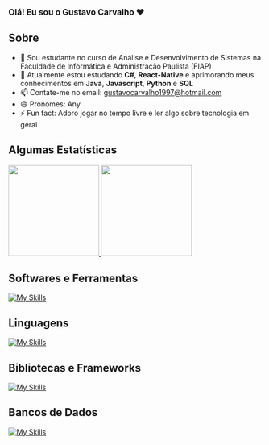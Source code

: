 ### Olá! Eu sou o Gustavo Carvalho ❤️

## Sobre

- 🔭 Sou estudante no curso de Análise e Desenvolvimento de Sistemas na Faculdade de Informática e Administração Paulista (FIAP)
- 🌱 Atualmente estou estudando **C#**, **React-Native** e aprimorando meus conhecimentos em **Java**, **Javascript**, **Python** e **SQL**
- 📫 Contate-me no email: gustavocarvalho1997@hotmail.com
- 😄 Pronomes: Any
- ⚡ Fun fact: Adoro jogar no tempo livre e ler algo sobre tecnologia em geral

## Algumas Estatísticas

<div>
    <a href="https://github.com/gustavocarvalho1997">
    <img height="180em" src="https://github-readme-stats.vercel.app/api?username=gustavocarvalho1997&show_icons=true&theme=jolly&include_all_commits=true&count_private=true"/>
    <img height="180em" src="https://github-readme-stats.vercel.app/api/top-langs/?username=gustavocarvalho1997&layout=compact&langs_count=7&theme=jolly"/></a>
</div>

## Softwares e Ferramentas
[![My Skills](https://skillicons.dev/icons?i=eclipse,git,github,idea,postman,vercel,visualstudio,vscode,androidstudio)](https://skillicons.dev)

## Linguagens
[![My Skills](https://skillicons.dev/icons?i=cs,css,html,java,javascript,python)](https://skillicons.dev)

## Bibliotecas e Frameworks
[![My Skills](https://skillicons.dev/icons?i=flask,nextjs,react,spring,sklearn,tailwind)](https://skillicons.dev)

## Bancos de Dados
[![My Skills](https://skillicons.dev/icons?i=mysql,sqlite)](https://skillicons.dev)
